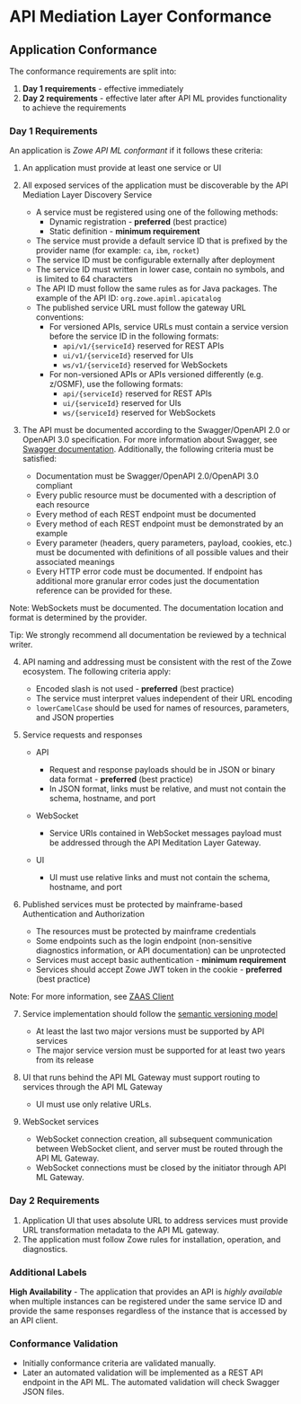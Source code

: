 # API Mediation Layer Conformance

## Application Conformance

The conformance requirements are split into:

1. **Day 1 requirements** - effective immediately
2. **Day 2 requirements** - effective later after API ML provides functionality to achieve the requirements

### Day 1 Requirements

An application is *Zowe API ML conformant* if it follows these criteria:

1. An application must provide at least one service or UI
2. All exposed services of the application must be discoverable by the API Mediation Layer Discovery Service 
   - A service must be registered using one of the following methods:
     - Dynamic registration - **preferred** (best practice)
     - Static definition - **minimum requirement**
   - The service must provide a default service ID that is prefixed by the provider name (for example: `ca`, `ibm`, `rocket`)
   - The service ID must be configurable externally after deployment
   - The service ID must written in lower case, contain no symbols, and is limited to 64 characters
   - The API ID must follow the same rules as for Java packages. The example of the API ID: `org.zowe.apiml.apicatalog`
   - The published service URL must follow the gateway URL conventions:
     - For versioned APIs, service URLs must contain a service version before the service ID in the following formats:
       - `api/v1/{serviceId}` reserved for REST APIs
       - `ui/v1/{serviceId}` reserved for UIs
       - `ws/v1/{serviceId}` reserved for WebSockets
     - For non-versioned APIs or APIs versioned differently (e.g. z/OSMF), use the following formats: 
       - `api/{serviceId}` reserved for REST APIs
       - `ui/{serviceId}` reserved for UIs
       - `ws/{serviceId}` reserved for WebSockets

3. The API must be documented according to the Swagger/OpenAPI 2.0 or OpenAPI 3.0 specification. For more information about Swagger, see [Swagger documentation](https://swagger.io/resources/articles/documenting-apis-with-swagger/). Additionally, the following criteria must be satisfied: 
   - Documentation must be Swagger/OpenAPI 2.0/OpenAPI 3.0 compliant
   - Every public resource must be documented with a description of each resource
   - Every method of each REST endpoint must be documented
   - Every method of each REST endpoint must be demonstrated by an example
   - Every parameter (headers, query parameters, payload, cookies, etc.) must be documented with definitions of all possible values and their associated meanings
   - Every HTTP error code must be documented. If endpoint has additional more granular error codes just the documentation reference can be provided for these.

Note: WebSockets must be documented. The documentation location and format is determined by the provider.

Tip: We strongly recommend all documentation be reviewed by a technical writer.

4. API naming and addressing must be consistent with the rest of the Zowe ecosystem. The following criteria apply:
   - Encoded slash is not used - **preferred** (best practice)
   - The service must interpret values independent of their URL encoding
   - `lowerCamelCase` should be used for names of resources, parameters, and JSON properties

5. Service requests and responses
   - API 
     - Request and response payloads should be in JSON or binary data format - **preferred** (best practice)
     - In JSON format, links must be relative, and must not contain the schema, hostname, and port 
   - WebSocket
     - Service URIs contained in WebSocket messages payload must be addressed through the API Meditation Layer Gateway.
     
   - UI
     - UI must use relative links and must not contain the schema, hostname, and port

6. Published services must be protected by mainframe-based Authentication and Authorization
   - The resources must be protected by mainframe credentials
   - Some endpoints such as the login endpoint (non-sensitive diagnostics information, or API documentation) can be unprotected 
   - Services must accept basic authentication - **minimum requirement**
   - Services should accept Zowe JWT token in the cookie - **preferred** (best practice)

Note: For more information, see [ZAAS Client](https://docs.zowe.org/stable/extend/extend-apiml/api-mediation-security.html#zaas-client)

7. Service implementation should follow the [semantic versioning model](https://semver.org/)
   - At least the last two major versions must be supported by API services
   - The major service version must be supported for at least two years from its release

8. UI that runs behind the API ML Gateway must support routing to services through the API ML Gateway 
    - UI must use only relative URLs.

9. WebSocket services
     - WebSocket connection creation, all subsequent communication between WebSocket client, and server must be routed through the API ML Gateway.
     - WebSocket connections must be closed by the initiator through API ML Gateway.

### Day 2 Requirements

1. Application UI that uses absolute URL to address services must provide URL transformation metadata to the API ML gateway.
2. The application must follow Zowe rules for installation, operation, and diagnostics.

### Additional Labels

**High Availability** - The application that provides an API is *highly available* when multiple instances can be registered under the same service ID and provide the same responses regardless of the instance that is accessed by an API client.

### Conformance Validation
 * Initially conformance criteria are validated manually. 
 * Later an automated validation will be implemented as a REST API endpoint in the API ML. The automated validation will check Swagger JSON files.
